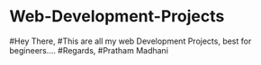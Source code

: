# Web-Development-Projects
#Hey There,
#This are all my web Development Projects, best for begineers....
#Regards,
#Pratham Madhani
